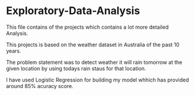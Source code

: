# Exploratory-Data-Analysis
This file contains of the projects which contains a lot more  detailed Analysis.

This projects is based on the weather dataset in Australia of the past 10 years.

The problem statement was to detect weather it will rain tomorrow at the given location by using todays rain staus for that location.

I have used Logistic Regression for building my model whhich has provided around 85% acuracy score.
